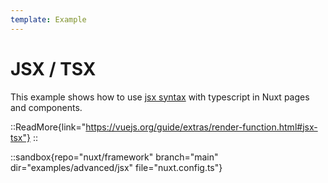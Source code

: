 ```yaml
---
template: Example
---
```


# JSX / TSX

This example shows how to use [jsx syntax](https://vuejs.org/guide/extras/render-function.html#jsx-tsx) with typescript in Nuxt pages and components.

::ReadMore{link="https://vuejs.org/guide/extras/render-function.html#jsx-tsx"}
::

::sandbox{repo="nuxt/framework" branch="main" dir="examples/advanced/jsx" file="nuxt.config.ts"}

